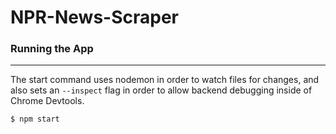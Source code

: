 # NPR-News-Scraper

### Running the App

---

The start command uses nodemon in order to watch files for changes, and also sets an `--inspect` flag in order to allow backend debugging inside of Chrome Devtools.

```
$ npm start
```
